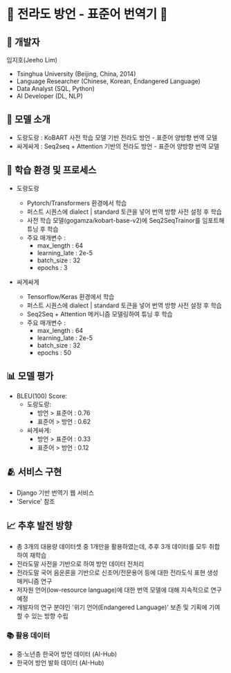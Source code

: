 # 📙 전라도 방언 - 표준어 번역기 📗

## 🧍 개발자
임지호(Jeeho Lim)
- Tsinghua University (Beijing, China, 2014)
- Language Researcher (Chinese, Korean, Endangered Language)
- Data Analyst (SQL, Python)
- AI Developer (DL, NLP)

## 🤖 모델 소개
- 도랑도랑 : KoBART 사전 학습 모델 기반 전라도 방언 - 표준어 양방향 번역 모델
- 싸게싸게 : Seq2seq + Attention 기반의 전라도 방언 - 표준어 양방향 번역 모델

## 📝 학습 환경 및 프로세스
- 도랑도랑
  - Pytorch/Transformers 환경에서 학습
  - 퍼스트 시퀀스에 dialect | standard 토큰을 넣어 번역 방향 사전 설정 후 학습
  - 사전 학습 모델(gogamza/kobart-base-v2)에 Seq2SeqTrainor를 임포트해 튜닝 후 학습
  - 주요 매개변수 :
      - max_length : 64
      - learning_late : 2e-5
      - batch_size : 32
      - epochs : 3
  
- 싸게싸게
  - Tensorflow/Keras 환경에서 학습
  - 퍼스트 시퀀스에 dialect | standard 토큰을 넣어 번역 방향 사전 설정 후 학습
  - Seq2Seq + Attention 메커니즘 모델링하여 튜닝 후 학습
  - 주요 매개변수 :
      - max_length : 64
      - learning_late : 2e-5
      - batch_size : 32
      - epochs : 50
  
## 📊 모델 평가
- BLEU(100) Score:
  - 도랑도랑:
      - 방언 > 표준어 : 0.76
      - 표준어 > 방언 : 0.62
  - 싸게싸게:
      - 방언 > 표준어 : 0.33
      - 표준어 > 방언 : 0.12
    
## 🫂 서비스 구현
- Django 기반 번역기 웹 서비스
- 'Service' 참조

## 📈 추후 발전 방향
- 총 3개의 대용량 데이터셋 중 1개만을 활용하였는데, 추후 3개 데이터를 모두 취합하여 재학습
- 전라도말 사전을 기반으로 하여 방언 데이터 전처리
- 전라도말 국어 음운론을 기반으로 신조어/전문용어 등에 대한 전라도식 표현 생성 매커니즘 연구
- 저자원 언어(low-resource language)에 대한 번역 모델에 대해 지속적으로 연구 예정
- 개발자의 연구 분야인 '위기 언어(Endangered Language)' 보존 및 기획에 기여할 수 있는 방향 수립

### 📚 활용 데이터
- 중·노년층 한국어 방언 데이터 (AI-Hub)
- 한국어 방언 발화 데이터 (AI-Hub)
